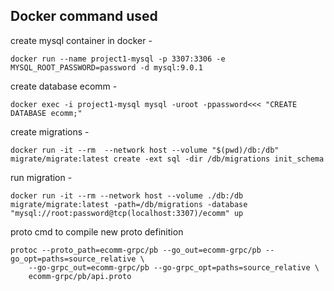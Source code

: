 ## Docker command used

create mysql container in docker -

```
docker run --name project1-mysql -p 3307:3306 -e MYSQL_ROOT_PASSWORD=password -d mysql:9.0.1
```

create database ecomm -

```
docker exec -i project1-mysql mysql -uroot -ppassword<<< "CREATE DATABASE ecomm;"
```

create migrations -

```
docker run -it --rm  --network host --volume "$(pwd)/db:/db"  migrate/migrate:latest create -ext sql -dir /db/migrations init_schema
```

run migration -

```
docker run -it --rm --network host --volume ./db:/db migrate/migrate:latest -path=/db/migrations -database "mysql://root:password@tcp(localhost:3307)/ecomm" up
```

proto cmd to compile new proto definition

```
protoc --proto_path=ecomm-grpc/pb --go_out=ecomm-grpc/pb --go_opt=paths=source_relative \
    --go-grpc_out=ecomm-grpc/pb --go-grpc_opt=paths=source_relative \
    ecomm-grpc/pb/api.proto
```
